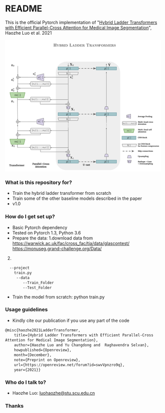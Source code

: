 # README #

This is the official Pytorch implementation of 
"[Hybrid Ladder Transformers with Efficient Parallel-Cross Attention for Medical Image Segmentation](https://openreview.net/forum?id=swvVpnzro9q)", Haozhe Luo et al. 2021

![hylt](model.png)
### What is this repository for? ###

* Train the hybrid ladder transformer from scratch
* Train some of the other baseline models described in the paper
* v1.0

### How do I get set up? ###

* Basic Pytorch dependency
* Tested on Pytorch 1.3, Python 3.6 
* Prepare the data:
1.download data from https://warwick.ac.uk/fac/cross_fac/tia/data/glascontest/
		     https://monuseg.grand-challenge.org/Data/
2.
```
  --project
  	train.py
  	 --data
   		--Train_Folder
   		--Test_Folder
``` 
* Train the model from scratch: 
python train.py

### Usage guidelines ###

* Kindly cite our publication if you use any part of the code
```
@misc{haozhe2021LadderTransformer,
 	title={Hybrid Ladder Transformers with Efficient Parallel-Cross Attention for Medical Image Segmentation},
	author={Haozhe Luo and Yu Changdong and  Raghavendra Selvan},
	howpublished={Openreview},
	month={December},
 	note={Preprint on Openreview},
	url={https://openreview.net/forum?id=swvVpnzro9q},
	year={2021}}
```

### Who do I talk to? ###

* Haozhe Luo: luohaozhe@stu.scu.edu.cn

### Thanks 


